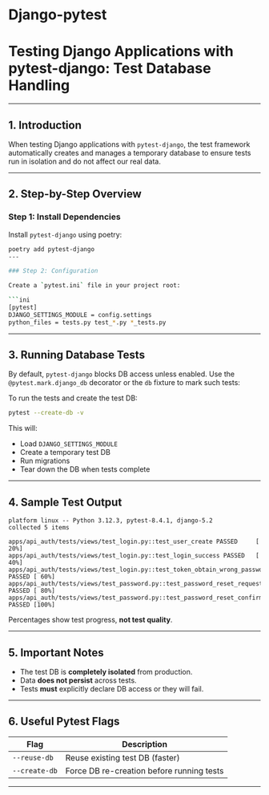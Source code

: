 # Django-pytest
# Testing Django Applications with pytest-django: Test Database Handling

---

## 1. Introduction

When testing Django applications with `pytest-django`, the test framework automatically creates and manages a temporary database to ensure tests run in isolation and do not affect our real data.

---

## 2. Step-by-Step Overview

### Step 1: Install Dependencies

Install `pytest-django` using poetry:

```bash
poetry add pytest-django
---

### Step 2: Configuration

Create a `pytest.ini` file in your project root:

```ini
[pytest]
DJANGO_SETTINGS_MODULE = config.settings
python_files = tests.py test_*.py *_tests.py
```

---

##  3. Running Database Tests

By default, `pytest-django` blocks DB access unless enabled. Use the `@pytest.mark.django_db` decorator or the `db` fixture to mark such tests:

To run the tests and create the test DB:

```bash
pytest --create-db -v
```

This will:
- Load `DJANGO_SETTINGS_MODULE`
- Create a temporary test DB
- Run migrations
- Tear down the DB when tests complete

---

##  4. Sample Test Output

```
platform linux -- Python 3.12.3, pytest-8.4.1, django-5.2
collected 5 items

apps/api_auth/tests/views/test_login.py::test_user_create PASSED     [ 20%]
apps/api_auth/tests/views/test_login.py::test_login_success PASSED   [ 40%]
apps/api_auth/tests/views/test_login.py::test_token_obtain_wrong_password PASSED [ 60%]
apps/api_auth/tests/views/test_password.py::test_password_reset_request_success PASSED [ 80%]
apps/api_auth/tests/views/test_password.py::test_password_reset_confirm_success PASSED [100%]
```

 Percentages show test progress, **not test quality**.

---

##  5. Important Notes

- The test DB is **completely isolated** from production.
- Data **does not persist** across tests.
- Tests **must** explicitly declare DB access or they will fail.

---

##  6. Useful Pytest Flags

| Flag          | Description                               |
|---------------|-------------------------------------------|
| `--reuse-db`  | Reuse existing test DB (faster)           |
| `--create-db` | Force DB re-creation before running tests |


---
